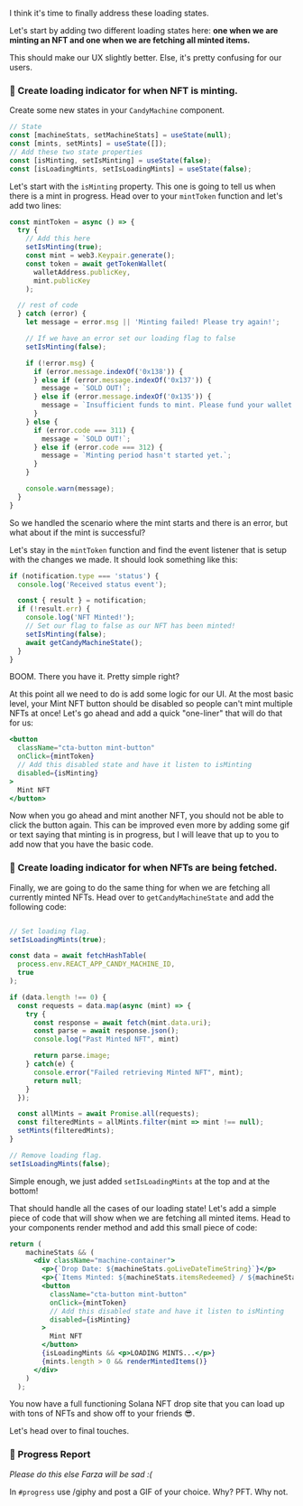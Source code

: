 I think it's time to finally address these loading states.

Let's start by adding two different loading states here: **one when we are minting an NFT and one when we are fetching all minted items.**

This should make our UX slightly better. Else, it's pretty confusing for our users.

### 🤬 Create loading indicator for when NFT is minting.

Create some new states in your `CandyMachine` component.

```jsx
// State
const [machineStats, setMachineStats] = useState(null);
const [mints, setMints] = useState([]);
// Add these two state properties
const [isMinting, setIsMinting] = useState(false);
const [isLoadingMints, setIsLoadingMints] = useState(false);
```

Let's start with the `isMinting` property. This one is going to tell us when there is a mint in progress. Head over to your `mintToken` function and let's add two lines:

```jsx
const mintToken = async () => {
  try {
    // Add this here
    setIsMinting(true);
    const mint = web3.Keypair.generate();
    const token = await getTokenWallet(
      walletAddress.publicKey,
      mint.publicKey
    );

  // rest of code
  } catch (error) {
    let message = error.msg || 'Minting failed! Please try again!';

    // If we have an error set our loading flag to false
    setIsMinting(false);

    if (!error.msg) {
      if (error.message.indexOf('0x138')) {
      } else if (error.message.indexOf('0x137')) {
        message = `SOLD OUT!`;
      } else if (error.message.indexOf('0x135')) {
        message = `Insufficient funds to mint. Please fund your wallet.`;
      }
    } else {
      if (error.code === 311) {
        message = `SOLD OUT!`;
      } else if (error.code === 312) {
        message = `Minting period hasn't started yet.`;
      }
    }

    console.warn(message);
  }
}
```

So we handled the scenario where the mint starts and there is an error, but what about if the mint is successful?

Let's stay in the `mintToken` function and find the event listener that is setup with the changes we made. It should look something like this:
```jsx
if (notification.type === 'status') {
  console.log('Received status event');

  const { result } = notification;
  if (!result.err) {
    console.log('NFT Minted!');
    // Set our flag to false as our NFT has been minted!
    setIsMinting(false);
    await getCandyMachineState();
  }
}
```

BOOM. There you have it. Pretty simple right?

At this point all we need to do is add some logic for our UI. At the most basic level, your Mint NFT button should be disabled so people can't mint multiple NFTs at once! Let's go ahead and add a quick "one-liner" that will do that for us:

```jsx
<button
  className="cta-button mint-button"
  onClick={mintToken}
  // Add this disabled state and have it listen to isMinting
  disabled={isMinting}
>
  Mint NFT
</button>
```

Now when you go ahead and mint another NFT, you should not be able to click the button again. This can be improved even more by adding some gif or text saying that minting is in progress, but I will leave that up to you to add now that you have the basic code.

### 🤠 Create loading indicator for when NFTs are being fetched.

Finally, we are going to do the same thing for when we are fetching all currently minted NFTs. Head over to `getCandyMachineState` and add the following code:

```jsx

// Set loading flag.
setIsLoadingMints(true);

const data = await fetchHashTable(
  process.env.REACT_APP_CANDY_MACHINE_ID,
  true
);

if (data.length !== 0) {
  const requests = data.map(async (mint) => {
    try {
      const response = await fetch(mint.data.uri);
      const parse = await response.json();
      console.log("Past Minted NFT", mint)

      return parse.image;
    } catch(e) {
      console.error("Failed retrieving Minted NFT", mint);
      return null;
    }
  });

  const allMints = await Promise.all(requests);
  const filteredMints = allMints.filter(mint => mint !== null);
  setMints(filteredMints);
}

// Remove loading flag.
setIsLoadingMints(false);
```

Simple enough, we just added `setIsLoadingMints` at the top and at the bottom!

That should handle all the cases of our loading state! Let's add a simple piece of code that will show when we are fetching all minted items. Head to your components render method and add this small piece of code:

```jsx
return (
    machineStats && (
      <div className="machine-container">
        <p>{`Drop Date: ${machineStats.goLiveDateTimeString}`}</p>
        <p>{`Items Minted: ${machineStats.itemsRedeemed} / ${machineStats.itemsAvailable}`}</p>
        <button
          className="cta-button mint-button"
          onClick={mintToken}
          // Add this disabled state and have it listen to isMinting
          disabled={isMinting}
        >
          Mint NFT
        </button>
        {isLoadingMints && <p>LOADING MINTS...</p>}
        {mints.length > 0 && renderMintedItems()}
      </div>
    )
  );
```

You now have a full functioning Solana NFT drop site that you can load up with tons of NFTs and show off to your friends 😎.

Let's head over to final touches.

### 🚨 Progress Report

*Please do this else Farza will be sad :(*

In `#progress` use /giphy and post a GIF of your choice. Why? PFT. Why not.
